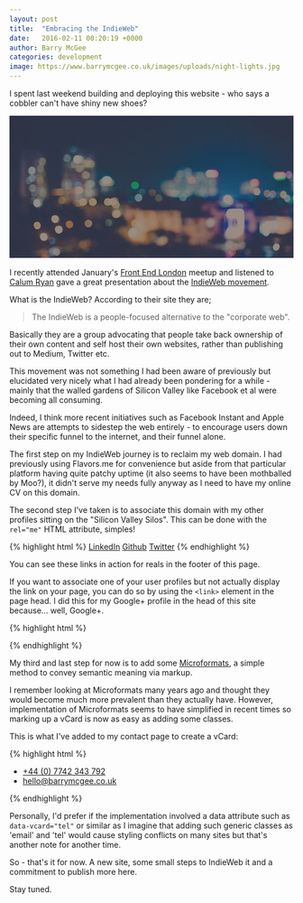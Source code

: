 ```yaml
---
layout: post
title:  "Embracing the IndieWeb"
date:   2016-02-11 00:20:19 +0000
author: Barry McGee
categories: development
image: https://www.barrymcgee.co.uk/images/uploads/night-lights.jpg
---
```


I spent last weekend building and deploying this website - who says a cobbler can't have shiny new shoes?

![Mssy trees](/images/uploads/night-lights.jpg)

I recently attended January's [Front End London](http://www.frontendlondon.co.uk) meetup and listened to <a href="https://calumryan.com">Calum Ryan</a> gave a great presentation about the [IndieWeb movement](https://indiewebcamp.com/).

What is the IndieWeb? According to their site they are;

> The IndieWeb is a people-focused alternative to the "corporate web".

Basically they are a group advocating that people take back ownership of their own content and self host their own websites, rather than publishing out to Medium, Twitter etc.

This movement was not something I had been aware of previously but elucidated very nicely what I had already been pondering for a while - mainly that the walled gardens of Silicon Valley like Facebook et al were becoming all consuming.

Indeed, I think more recent initiatives such as Facebook Instant and Apple News are attempts to sidestep the web entirely - to encourage users down their specific funnel to the internet, and their funnel alone.

The first step on my IndieWeb journey is to reclaim my web domain. I had previously using Flavors.me for convenience but aside from that particular platform having quite patchy uptime (it also seems to have been mothballed by Moo?), it didn't serve my needs fully anyway as I need to have my online CV on this domain.

The second step I've taken is to associate this domain with my other profiles sitting on the "Silicon Valley Silos". This can be done with the `rel="me"` HTML attribute, simples!

{% highlight html %}
  <a rel="me" href="https://www.linkedin.com/in/barrymcgee">LinkedIn</a>
  <a rel="me" href="https://github.com/barrymcgee">Github</a>
  <a rel="me" href="https://twitter.com/barrymcgee">Twitter</a>
{% endhighlight %}

You can see these links in action for reals in the footer of this page.

If you want to associate one of your user profiles but not actually display the link
on your page, you can do so by using the `<link>` element in the page head. I did this
for my Google+ profile in the head of this site because... well, Google+.

{% highlight html %}
  <link rel="me" href="https://plus.google.com/u/0/111779287499137528056/about">
{% endhighlight %}

My third and last step for now is to add some [Microformats](http://microformats.org/),
a simple method to convey semantic meaning via markup.

I remember looking at Microformats many years ago and thought they would become much
more prevalent than they actually have. However, implementation of Microformats seems
to have simplified in recent times so marking up a vCard is now as easy as adding some classes.

This is what I've added to my contact page to create a vCard:

{% highlight html %}
  <ul class="vcard">
    <li><a class="tel" href="tel:+447742343792">+44 (0) 7742 343 792</a></li>
    <li><a class="email" href="mailto:hello@barrymcgee.co.uk" rel="me">hello@barrymcgee.co.uk</a></li>
  </ul>
{% endhighlight %}

Personally, I'd prefer if the implementation involved a data attribute such as `data-vcard="tel"` or similar
as I imagine that adding such generic classes as 'email' and 'tel' would cause styling conflicts on many sites
but that's another note for another time.

So - that's it for now. A new site, some small steps to IndieWeb it and a commitment to publish more here.

Stay tuned.
